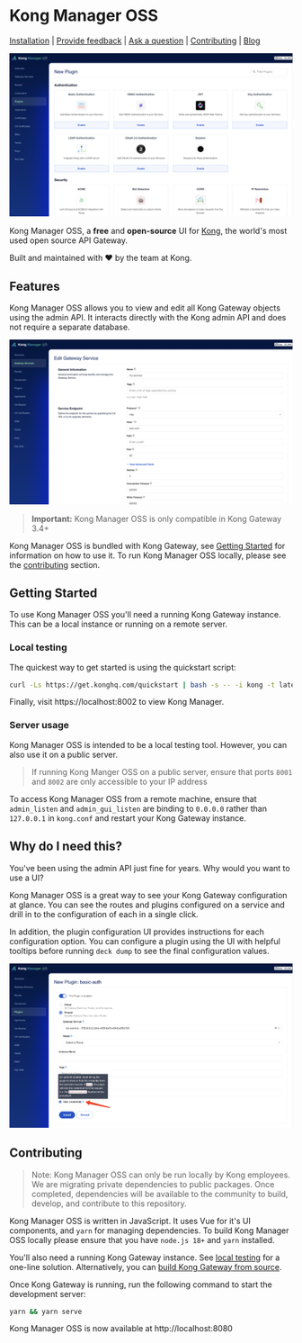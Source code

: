 # Kong Manager OSS

[Installation](#getting-started) | [Provide feedback](https://github.com/Kong/kong-manager/issues/new/choose) | [Ask a question](https://join.slack.com/t/kongcommunity/shared_invite/zt-1s4nb74vo-jLdMEk8MoTm~uMWYMMLPWg) | [Contributing](#contributing) | [Blog](https://konghq.com/blog)

![Kong Manager OSS - Plugin list](./media/Plugin%20list.png)

Kong Manager OSS, a **free** and **open-source** UI for [Kong](https://github.com/kong/kong), the world's most used open source API Gateway.

Built and maintained with ❤️ by the team at Kong.

## Features

Kong Manager OSS allows you to view and edit all Kong Gateway objects using the admin API. It interacts directly with the Kong admin API and does not require a separate database.

![Kong Manager OSS - Service edit](./media/Service%20edit.png)

> **Important:** Kong Manager OSS is only compatible in Kong Gateway 3.4+

Kong Manager OSS is bundled with Kong Gateway, see [Getting Started](#getting-started) for information on how to use it. To run Kong Manager OSS locally, please see the [contributing](#contributing) section.

## Getting Started

To use Kong Manager OSS you'll need a running Kong Gateway instance. This can be a local instance or running on a remote server.

### Local testing

The quickest way to get started is using the quickstart script:

```bash
curl -Ls https://get.konghq.com/quickstart | bash -s -- -i kong -t latest
```

Finally, visit https://localhost:8002 to view Kong Manager.

### Server usage

Kong Manager OSS is intended to be a local testing tool. However, you can also use it on a public server.

> If running Kong Manger OSS on a public server, ensure that ports `8001` and `8002` are only accessible to your IP address

To access Kong Manager OSS from a remote machine, ensure that `admin_listen` and `admin_gui_listen` are binding to `0.0.0.0` rather than `127.0.0.1` in `kong.conf` and restart your Kong Gateway instance.

## Why do I need this?

You've been using the admin API just fine for years. Why would you want to use a UI?

Kong Manager OSS is a great way to see your Kong Gateway configuration at glance. You can see the routes and plugins configured on a service and drill in to the configuration of each in a single click.

In addition, the plugin configuration UI provides instructions for each configuration option. You can configure a plugin using the UI with helpful tooltips before running `deck dump` to see the final configuration values.

![Kong Manager OSS - Plugin configuration tooltip](./media/Plugin%20configuration%20tooltip.png)

## Contributing

> Note: Kong Manager OSS can only be run locally by Kong employees. We are migrating private dependencies to public packages. Once completed, dependencies will be available to the community to build, develop, and contribute to this repository.

Kong Manager OSS is written in JavaScript. It uses Vue for it's UI components, and `yarn` for managing dependencies. To build Kong Manager OSS locally please ensure that you have `node.js 18+` and `yarn` installed.

You'll also need a running Kong Gateway instance. See [local testing](#local-testing) for a one-line solution. Alternatively, you can [build Kong Gateway from source](https://github.com/Kong/kong/tree/master/build).

Once Kong Gateway is running, run the following command to start the development server:

```bash
yarn && yarn serve
```

Kong Manager OSS is now available at http://localhost:8080
